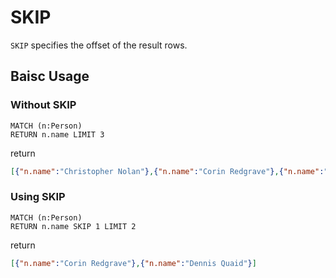 # SKIP

`SKIP` specifies the offset of the result rows.

## Baisc Usage

### Without SKIP

```
MATCH (n:Person)
RETURN n.name LIMIT 3
```

return

```JSON
[{"n.name":"Christopher Nolan"},{"n.name":"Corin Redgrave"},{"n.name":"Dennis Quaid"}]
```

### Using SKIP

```
MATCH (n:Person)
RETURN n.name SKIP 1 LIMIT 2
```

return
```JSON
[{"n.name":"Corin Redgrave"},{"n.name":"Dennis Quaid"}]
```

